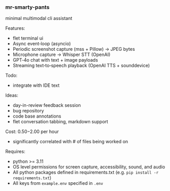 ### mr-smarty-pants

minimal multimodal cli assistant

Features:
- flet terminal ui
- Async event‑loop (asyncio)
- Periodic screenshot capture (mss + Pillow) → JPEG bytes
- Microphone capture → Whisper STT (OpenAI)
- GPT‑4o chat with text + image payloads
- Streaming text‑to‑speech playback (OpenAI TTS + sounddevice)

Todo:
- integrate with IDE text

Ideas:
- day-in-review feedback session
- bug repository
- code base annotations
- flet conversation tabbing, markdown support

Cost: $0.50-$2.00 per hour
- significantly correlated with # of files being worked on

Requires:
- python >= 3.11
- OS level permissions for screen capture, accessibility, sound, and audio
- All python packages defined in requirements.txt (e.g. `pip install -r requirements.txt`)
- All keys from `example.env` specified in `.env`
